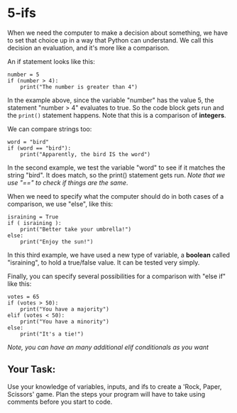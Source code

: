 # 5-ifs

When we need the computer to make a decision about something, we have to set that choice up in a way that Python can understand. We call this decision an evaluation, and it's more like a comparison.

An if statement looks like this:
```
number = 5
if (number > 4):
    print("The number is greater than 4")
```
In the example above, since the variable "number" has the value 5, the statement "number > 4" evaluates to true. So the code block gets run and the `print()` statement happens. Note that this is a comparison of **integers**.

We can compare strings too:
```
word = "bird"
if (word == "bird"):
    print("Apparently, the bird IS the word")
```
In the second example, we test the variable "word" to see if it matches the string "bird". It does match, so the print() statement gets run. *Note that we use "==" to check if things are the same*.

When we need to specify what the computer should do in both cases of a comparison, we use "else", like this:
```
israining = True
if ( israining ):
    print("Better take your umbrella!")
else:
    print("Enjoy the sun!")
```
In this third example, we have used a new type of variable, a **boolean** called "israining", to hold a true/false value. It can be tested very simply.

Finally, you can specify several possibilities for a comparison with "else if" like this:
```
votes = 65
if (votes > 50):
    print("You have a majority")
elif (votes < 50):
    print("You have a minority")
else:
    print("It's a tie!")
```
*Note, you can have an many additional elif conditionals as you want*

## Your Task:
Use your knowledge of variables, inputs, and ifs to create a 'Rock, Paper, Scissors' game. Plan the steps your program will have to take using comments before you start to code.
